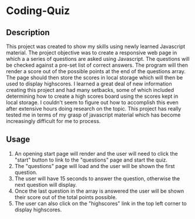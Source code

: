 # Coding-Quiz

## Description

This project was created to show my skills using newly learned Javascript material. The project objective was to create a responsive web page in which a a series of questions are asked using Javascript. The questions will be checked against a pre-set list of correct answers. The program will then render a score out of the possible points at the end of the questions array. The page should then store the scores in local storage which will then be used to display highscores. I learned a great deal of new information creating this project and had many setbacks, some of which included determining how to create a high scores board using the scores kept in local storage. I couldn't seem to figure out how to accomplish this even after extensive hours doing research on the topic. This project has really tested me in terms of my grasp of javascript material which has become increasingly difficult for me to process.

## Usage

1. An opening start page will render and the user will need to click the "start" button to link to the "questions" page and start the quiz.
2. The "questions" page will load and the user will be shown the first question.
3. The user will have 15 seconds to answer the question, otherwise the next question will display.
4. Once the last question in the array is answered the user will be shown their score out of the total points possible.
5. The user can also click on the "highscores" link in the top left corner to display highscores.
